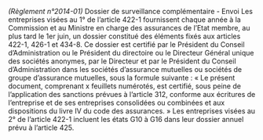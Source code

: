_(Règlement n°2014-01)_ Dossier de surveillance complémentaire - Envoi
Les entreprises visées au 1° de l’article 422-1 fournissent chaque année à la Commission et au Ministre en charge des assurances de l’Etat membre, au plus tard le 1er juin, un dossier constitué des éléments fixés aux articles 422-1, 426-1 et 434-8.
Ce dossier est certifié par le Président du Conseil d’Administration ou le Président du directoire ou le Directeur Général unique des sociétés anonymes, par le Directeur et par le Président du Conseil d’Administration dans les sociétés d’assurance mutuelles ou sociétés de groupe d’assurance mutuelles, sous la formule suivante : « Le présent document, comprenant x feuillets numérotés, est certifié, sous peine de l’application des sanctions prévues à l’article 312, conforme aux écritures de l’entreprise et de ses entreprises consolidées ou combinées et aux dispositions du livre IV du code des assurances. »
Les entreprises visées au 2° de l’article 422-1 incluent les états G10 à G16 dans leur dossier annuel prévu à l’article 425.